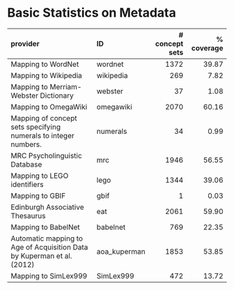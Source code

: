 # Basic Statistics on Metadata

| provider                                                               | ID           |   # concept sets |   % coverage |
|:-----------------------------------------------------------------------|:-------------|-----------------:|-------------:|
| Mapping to WordNet                                                     | wordnet      |             1372 |        39.87 |
| Mapping to Wikipedia                                                   | wikipedia    |              269 |         7.82 |
| Mapping to Merriam-Webster Dictionary                                  | webster      |               37 |         1.08 |
| Mapping to OmegaWiki                                                   | omegawiki    |             2070 |        60.16 |
| Mapping of concept sets specifying numerals to integer numbers.        | numerals     |               34 |         0.99 |
| MRC Psycholinguistic Database                                          | mrc          |             1946 |        56.55 |
| Mapping to LEGO identifiers                                            | lego         |             1344 |        39.06 |
| Mapping to GBIF                                                        | gbif         |                1 |         0.03 |
| Edinburgh Associative Thesaurus                                        | eat          |             2061 |        59.90 |
| Mapping to BabelNet                                                    | babelnet     |              769 |        22.35 |
| Automatic mapping to Age of Acquisition Data by Kuperman et al. (2012) | aoa_kuperman |             1853 |        53.85 |
| Mapping to SimLex999                                                   | SimLex999    |              472 |        13.72 |